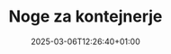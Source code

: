 ---
title: "Noge za kontejnerje"
description: "Confoot – noge za kontejnerje"
date: 2025-03-06T12:26:40+01:00
draft: false
---